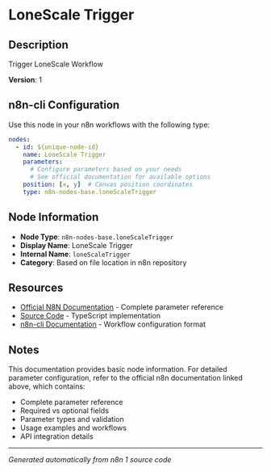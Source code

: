 # LoneScale Trigger

## Description

Trigger LoneScale Workflow

**Version**: 1

## n8n-cli Configuration

Use this node in your n8n workflows with the following type:

```yaml
nodes:
  - id: ${unique-node-id}
    name: LoneScale Trigger
    parameters:
      # Configure parameters based on your needs
      # See official documentation for available options
    position: [x, y]  # Canvas position coordinates
    type: n8n-nodes-base.loneScaleTrigger
```

## Node Information

- **Node Type**: `n8n-nodes-base.loneScaleTrigger`
- **Display Name**: LoneScale Trigger
- **Internal Name**: `loneScaleTrigger`
- **Category**: Based on file location in n8n repository

## Resources

- [Official N8N Documentation](https://docs.n8n.io/integrations/builtin/app-nodes/n8n-nodes-base.lonescaletrigger/) - Complete parameter reference
- [Source Code](https://github.com/n8n-io/n8n/blob/master/packages/nodes-base/nodes/LoneScale/LoneScaleTrigger.node.ts) - TypeScript implementation
- [n8n-cli Documentation](https://github.com/edenreich/n8n-cli) - Workflow configuration format

## Notes

This documentation provides basic node information. For detailed parameter configuration, 
refer to the official n8n documentation linked above, which contains:

- Complete parameter reference
- Required vs optional fields
- Parameter types and validation
- Usage examples and workflows
- API integration details

---
*Generated automatically from n8n 1 source code*
